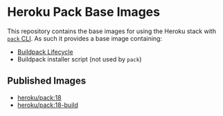 # Heroku Pack Base Images

This repository contains the base images for using the Heroku stack with [`pack` CLI](https://github.com/buildpack/pack). As such it provides a base image containing:

* [Buildpack Lifecycle](https://github.com/buildpack/lifecycle)
* Buildpack installer script (not used by `pack`)

## Published Images

* [heroku/pack:18](https://hub.docker.com/r/heroku/pack/tags/)
* [heroku/pack:18-build](https://hub.docker.com/r/heroku/pack/tags/)
